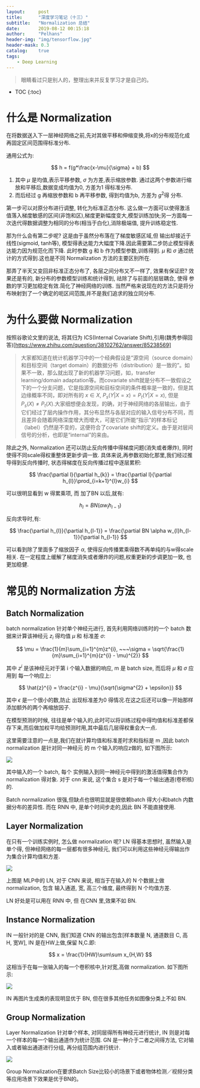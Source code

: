 ```yaml
---
layout:     post
title:      "深度学习笔记（十三）"
subtitle:   "Normalization 总结"
date:       2019-08-12 00:15:18
author:     "Pelhans"
header-img: "img/tensorflow.jpg"
header-mask: 0.3 
catalog:    true
tags:
    - Deep Learning
---
```


> 眼睛看过只是别人的，整理出来并反复学习才是自己的。

* TOC
{:toc}

# 什么是 Normalization

在将数据送入下一层神经网络之前,先对其做平移和伸缩变换,将x的分布规范化成再固定区间范围得标准分布.

通用公式为:

$$ h = f(g*\frac{x-\mu}{\sigma} + b) $$

1) 其中 $\mu$ 是均值,表示平移参数, $\sigma$ 为方差,表示缩放参数. 通过这两个参数进行缩放和平移后,数据变成均值为0, 方差为1 得标准分布.    
2) 而后经过 g 再缩放参数和 b 再平移参数, 得到均值为b, 方差为 $g^{2}$得 分布.

第一步可以对原分布进行调整, 转化为标准正态分布. 这么做一方面可以使得激活值落入梯度敏感的区间(非饱和区),梯度更新幅度变大,模型训练加快;另一方面每一次迭代得数据调整为相同的分布(相当于白化),消除极端值, 提升训练稳定性.     

那为什么会有第二步呢? 这是由于虽然分布落在了梯度敏感区域,但 输出却接近于线性(sigmoid, tanh等), 模型得表达能力大幅度下降.因此需要第二步防止模型得表达能力因为规范化而下降. 此时参数 g 和 b 作为模型参数,训练得到. $\mu$ 和 $\sigma$ 通过统计的方式得到.这也是不同 Normalization 方法的主要区别所在.

那弄了半天又变回非标准正态分布了, 各层之间分布又不一样了, 效果有保证麽? 效果还是有的, 新分布的参数模型训练和统计得到, 祛除了与前面的层层耦合, 使得 参数的学习更加稳定有效.简化了神经网络的训练. 当然严格来说现在的方法只是将分布映射到了一个确定的呃区间范围,并不是我们追求的独立同分布.

# 为什么要做 Normalization

按照谷歌论文里的说法, 将其归为 ICS(Internal Covariate Shift),引用(魏秀参得回答)[https://www.zhihu.com/question/38102762/answer/85238569]

> 大家都知道在统计机器学习中的一个经典假设是“源空间（source domain）和目标空间（target domain）的数据分布（distribution）是一致的”。如果不一致，那么就出现了新的机器学习问题，如，transfer learning/domain adaptation等。而covariate shift就是分布不一致假设之下的一个分支问题，它是指源空间和目标空间的条件概率是一致的，但是其边缘概率不同，即对所有的 $x\in X$, 
$P_{s}(Y|X=x) = P_{t}(Y|X=x)$, 但是 $P_{s}(X) \neq P_{t}(X)$.大家细想便会发现，的确，对于神经网络的各层输出，由于它们经过了层内操作作用，其分布显然与各层对应的输入信号分布不同，而且差异会随着网络深度增大而增大，可是它们所能“指示”的样本标记（label）仍然是不变的，这便符合了covariate shift的定义。由于是对层间信号的分析，也即是“internal”的来由。

除此之外, Normalization 还可以防止反向传播中得梯度问题(消失或者爆炸), 同时使得不同scale得权重整体更新步调一致. 具体来说,再参数初始化那里,我们经过推导得到反向传播时, 状态得梯度在反向传播过程中逐层累积:

$$ \frac{\partial l}{\partial h_{k}} = \frac{\partial l}{\partial h_{l}}\prod_{i=k+1}^{l}w_{i} $$

可以很明显看到 w 得累乘项, 而 加了BN 以后,就有:

$$ h_{l} =  BN(\alpha w_{l}h_{l-1}) $$

反向求导时,有:

$$ \frac{\partial h_{l}}{\partial h_{l-1}} = \frac{\partial BN \alpha w_{l}h_{l-1}}{\partial h_{l-1}} $$

可以看到除了里面多了缩放因子 $\alpha$, 使得反向传播累乘得数不再单纯的与w得scale 相关. 在一定程度上缓解了梯度消失或者爆炸的问题,权重更新的步调更加一致, 也更加稳健.

# 常见的 Normalization 方法

## Batch Normalization

batch normalization 针对单个神经元进行, 首先利用网络训练时的一个 batch 数据来计算该神经元 $z_{i}$ 得均值 $\mu$ 和 标准差 $\sigma$:

$$ \mu = \frac{1}{m}\sum_{i=1}^{m}z^{i}, ~~~\sigma = \sqrt{\frac{1}{m}\sum_{i=1}^{m}(z^{i} - \mu)^{2}} $$

其中 $z^{i}$ 是该神经元对于第 i 个输入数据的响应, m 是 batch size, 而后将 $\mu$ 和 $\sigma$ 应用到 每一个响应上:

$$ \hat{z}^{i} = \frac{z^{i} - \mu}{\sqrt{\sigma^{2} + \epsilon}} $$

其中 $\epsilon$ 是一个很小的数,防止 出现标准差为0 得情况.在这之后还可以像一开始那样添加额外的两个再缩放因子. 

在模型预测的时候, 往往是单个输入的,此时可以将训练过程中得均值和标准差都保存下来,而后做加权平均给预测时用,其中最后几层得权重会大一点.

这里需要注意的一点是,我们在就计算均值和标准差时求和指标是 m ,因此 batch normalization 是针对同一神经元 的 m 个输入的响应z做的, 如下图所示:

![](/img/in-post/tensorflow/BN.jpg)

其中输入的一个 batch, 每个 实例输入到同一神经元中得到的激活值得集合作为 normalization 得对象. 对于  cnn 来说, 这个集合 s 是对于每一个输出通道(卷积核)的.

Batch normalization 很强,但缺点也很明显就是很依赖batch 得大小和batch 内数据分布的差异性. 而在 RNN 中, 是单个时间步走的,因此 BN 不能直接使用.

## Layer Normalization

在只有一个训练实例时, 怎么做 normalization 呢? LN 得基本思想时, 虽然输入是单个得, 但神经网络的每一层都有很多神经元, 我们可以利用这些神经元得输出作为集合计算均值和方差.


![](/img/in-post/tensorflow/LN.jpg)

上图是 MLP中的 LN, 对于 CNN 来说, 相当于在输入的 N 个数据上做 normalization, 包含 输入通道, 宽, 高三个维度, 最终得到 N 个均值方差.

LN 好处是可以用在 RNN 中, 但 在CNN 里,效果不如 BN.

## Instance Normalization

IN 一般针对的是 CNN, 我们知道 CNN 的输出包含[样本数量 N, 通道数目 C, 高 H, 宽W], IN 是在HW上做,保留 N,C.即:

$$ x = \frac{1}{HW}\sum\sum x_{H,W} $$

这相当于在每一张输入的每一个卷积核中,针对宽,高做 normalization. 如下图所示:

![](/img/in-post/tensorflow/IN.jpg)

IN 再图片生成类的表现明显优于 BN, 但在很多其他任务如图像分类上不如 BN.

## Group Normalization

Layer Normalization 针对单个样本, 对同层得所有神经元进行统计, IN 则是对每一个样本的每一个输出通道作为统计范围. GN 是一种介于二者之间得方法, 它对输入或者输出通道进行分组, 再分组范围内进行统计.

![](/img/in-post/tensorflow/GN.jpg)

Group Normalization在要求Batch Size比较小的场景下或者物体检测／视频分类等应用场景下效果是优于BN的。
